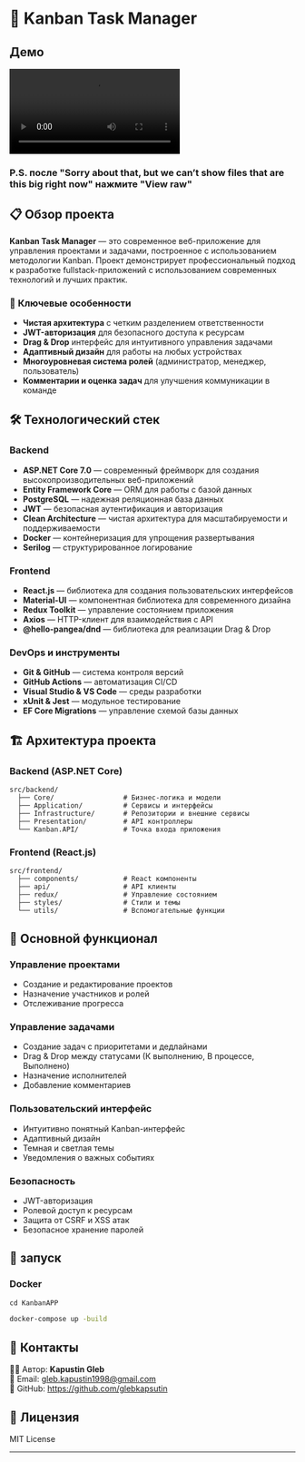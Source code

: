# 🚀 **Kanban Task Manager**

## Демо
![Demo](demo0.MOV) 
### P.S. после "Sorry about that, but we can’t show files that are this big right now" нажмите "View raw"

## 📋 **Обзор проекта**

**Kanban Task Manager** — это современное веб-приложение для управления проектами и задачами, построенное с использованием методологии Kanban. Проект демонстрирует профессиональный подход к разработке fullstack-приложений с использованием современных технологий и лучших практик.

### 🎯 **Ключевые особенности**

- **Чистая архитектура** с четким разделением ответственности
- **JWT-авторизация** для безопасного доступа к ресурсам
- **Drag & Drop** интерфейс для интуитивного управления задачами
- **Адаптивный дизайн** для работы на любых устройствах
- **Многоуровневая система ролей** (администратор, менеджер, пользователь)
- **Комментарии и оценка задач** для улучшения коммуникации в команде

## 🛠 **Технологический стек**

### **Backend**
- **ASP.NET Core 7.0** — современный фреймворк для создания высокопроизводительных веб-приложений
- **Entity Framework Core** — ORM для работы с базой данных
- **PostgreSQL** — надежная реляционная база данных
- **JWT** — безопасная аутентификация и авторизация
- **Clean Architecture** — чистая архитектура для масштабируемости и поддерживаемости
- **Docker** — контейнеризация для упрощения развертывания
- **Serilog** — структурированное логирование

### **Frontend**
- **React.js** — библиотека для создания пользовательских интерфейсов
- **Material-UI** — компонентная библиотека для современного дизайна
- **Redux Toolkit** — управление состоянием приложения
- **Axios** — HTTP-клиент для взаимодействия с API
- **@hello-pangea/dnd** — библиотека для реализации Drag & Drop

### **DevOps и инструменты**
- **Git & GitHub** — система контроля версий
- **GitHub Actions** — автоматизация CI/CD
- **Visual Studio & VS Code** — среды разработки
- **xUnit & Jest** — модульное тестирование
- **EF Core Migrations** — управление схемой базы данных

## 🏗 **Архитектура проекта**

### **Backend (ASP.NET Core)**
```
src/backend/
  ├── Core/                 # Бизнес-логика и модели
  ├── Application/          # Сервисы и интерфейсы
  ├── Infrastructure/       # Репозитории и внешние сервисы
  ├── Presentation/         # API контроллеры
  └── Kanban.API/           # Точка входа приложения
```

### **Frontend (React.js)**
```
src/frontend/
  ├── components/           # React компоненты
  ├── api/                  # API клиенты
  ├── redux/                # Управление состоянием
  ├── styles/               # Стили и темы
  └── utils/                # Вспомогательные функции
```

## 🔑 **Основной функционал**

### **Управление проектами**
- Создание и редактирование проектов
- Назначение участников и ролей
- Отслеживание прогресса

### **Управление задачами**
- Создание задач с приоритетами и дедлайнами
- Drag & Drop между статусами (К выполнению, В процессе, Выполнено)
- Назначение исполнителей
- Добавление комментариев

### **Пользовательский интерфейс**
- Интуитивно понятный Kanban-интерфейс
- Адаптивный дизайн
- Темная и светлая темы
- Уведомления о важных событиях

### **Безопасность**
- JWT-авторизация
- Ролевой доступ к ресурсам
- Защита от CSRF и XSS атак
- Безопасное хранение паролей

## 🚀 **запуск**





### **Docker**

```bash
сd KanbanAPP

docker-compose up -build
```



## 💬 **Контакты**
👨‍💻 Автор: **Kapustin Gleb**  
📧 Email: gleb.kapustin1998@gmail.com  
🐙 GitHub: https://github.com/glebkapsutin

## 📝 **Лицензия**

MIT License

---
